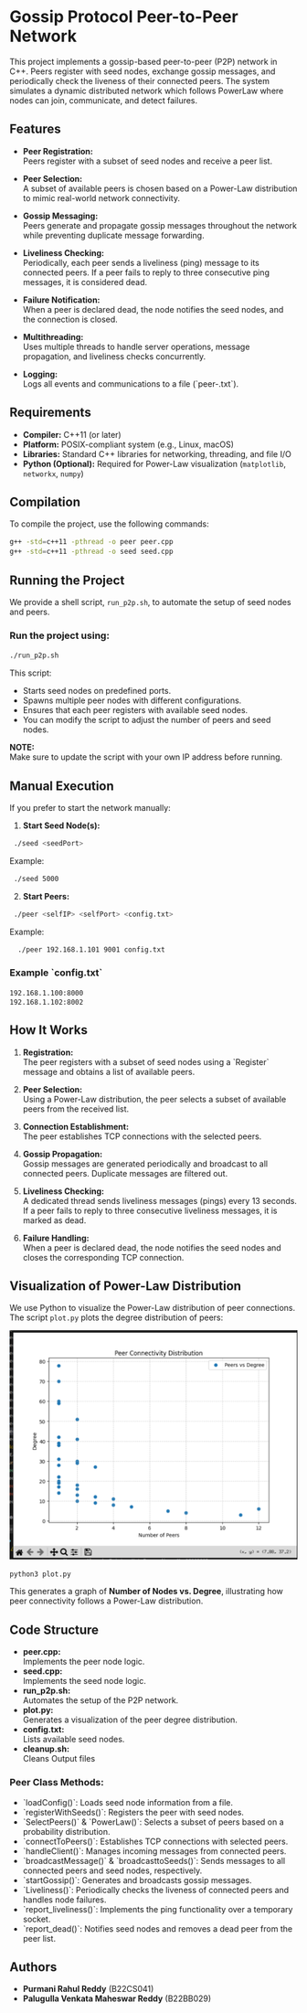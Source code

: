 # Gossip Protocol Peer-to-Peer Network

This project implements a gossip-based peer-to-peer (P2P) network in C++. Peers register with seed nodes, exchange gossip messages, and periodically check the liveness of their connected peers. The system simulates a dynamic distributed network which follows PowerLaw where nodes can join, communicate, and detect failures.

## Features

- **Peer Registration:**  
  Peers register with a subset of seed nodes and receive a peer list.
  
- **Peer Selection:**  
  A subset of available peers is chosen based on a Power-Law distribution to mimic real-world network connectivity.

- **Gossip Messaging:**  
  Peers generate and propagate gossip messages throughout the network while preventing duplicate message forwarding.

- **Liveliness Checking:**  
  Periodically, each peer sends a liveliness (ping) message to its connected peers. If a peer fails to reply to three consecutive ping messages, it is considered dead.

- **Failure Notification:**  
  When a peer is declared dead, the node notifies the seed nodes, and the connection is closed.

- **Multithreading:**  
  Uses multiple threads to handle server operations, message propagation, and liveliness checks concurrently.

- **Logging:**  
  Logs all events and communications to a file (\`peer-<port>.txt\`).

## Requirements

- **Compiler:** C++11 (or later)
- **Platform:** POSIX-compliant system (e.g., Linux, macOS)
- **Libraries:** Standard C++ libraries for networking, threading, and file I/O
- **Python (Optional):** Required for Power-Law visualization (`matplotlib`, `networkx`, `numpy`)

## Compilation

To compile the project, use the following commands:

```bash
g++ -std=c++11 -pthread -o peer peer.cpp
g++ -std=c++11 -pthread -o seed seed.cpp
```

## Running the Project

We provide a shell script, ``run_p2p.sh``, to automate the setup of seed nodes and peers.

### Run the project using:

```bash
./run_p2p.sh
```

This script:
- Starts seed nodes on predefined ports.
- Spawns multiple peer nodes with different configurations.
- Ensures that each peer registers with available seed nodes.
- You can modify the script to adjust the number of peers and seed nodes.

**NOTE:**  
Make sure to update the script with your own IP address before running.

## Manual Execution

If you prefer to start the network manually:

1. **Start Seed Node(s):**  
  ```bash
   ./seed <seedPort>
   ```
   Example:
  ```bash
   ./seed 5000
   ```

2. **Start Peers:**  
  ```bash
   ./peer <selfIP> <selfPort> <config.txt>
 ```
   Example:
 ```bash
   ./peer 192.168.1.101 9001 config.txt
```

### Example \`config.txt\`

```
192.168.1.100:8000
192.168.1.102:8002
```

## How It Works

1. **Registration:**  
   The peer registers with a subset of seed nodes using a \`Register\` message and obtains a list of available peers.

2. **Peer Selection:**  
   Using a Power-Law distribution, the peer selects a subset of available peers from the received list.

3. **Connection Establishment:**  
   The peer establishes TCP connections with the selected peers.

4. **Gossip Propagation:**  
   Gossip messages are generated periodically and broadcast to all connected peers. Duplicate messages are filtered out.

5. **Liveliness Checking:**  
   A dedicated thread sends liveliness messages (pings) every 13 seconds. If a peer fails to reply to three consecutive liveliness messages, it is marked as dead.

6. **Failure Handling:**  
   When a peer is declared dead, the node notifies the seed nodes and closes the corresponding TCP connection.

## Visualization of Power-Law Distribution

We use Python to visualize the Power-Law distribution of peer connections. The script `plot.py` plots the degree distribution of peers:

![Alt text](./img/plot.png)

```bash
python3 plot.py
```

This generates a graph of **Number of Nodes vs. Degree**, illustrating how peer connectivity follows a Power-Law distribution.

## Code Structure

- **peer.cpp:**  
  Implements the peer node logic.
- **seed.cpp:**  
  Implements the seed node logic.
- **run_p2p.sh:**  
  Automates the setup of the P2P network.
- **plot.py:**  
  Generates a visualization of the peer degree distribution.
- **config.txt:**  
  Lists available seed nodes.
-  **cleanup.sh:**  
  Cleans Output files

### Peer Class Methods:
  - \`loadConfig()\`: Loads seed node information from a file.
  - \`registerWithSeeds()\`: Registers the peer with seed nodes.
  - \`SelectPeers()\` & \`PowerLaw()\`: Selects a subset of peers based on a probability distribution.
  - \`connectToPeers()\`: Establishes TCP connections with selected peers.
  - \`handleClient()\`: Manages incoming messages from connected peers.
  - \`broadcastMessage()\` & \`broadcasttoSeeds()\`: Sends messages to all connected peers and seed nodes, respectively.
  - \`startGossip()\`: Generates and broadcasts gossip messages.
  - \`Liveliness()\`: Periodically checks the liveness of connected peers and handles node failures.
  - \`report_liveliness()\`: Implements the ping functionality over a temporary socket.
  - \`report_dead()\`: Notifies seed nodes and removes a dead peer from the peer list.



## Authors

- **Purmani Rahul Reddy** (B22CS041)  
- **Palugulla Venkata Maheswar Reddy** (B22BB029)  
